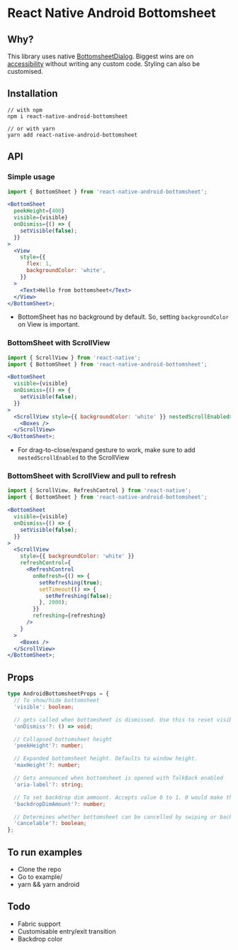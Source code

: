# React Native Android Bottomsheet

## Why?

This library uses native [BottomsheetDialog](https://developer.android.com/reference/com/google/android/material/bottomsheet/BottomSheetDialog). Biggest wins are on [accessibility](https://twitter.com/nishanbende/status/1576071962186899456) without writing any custom code. Styling can also be customised.

## Installation

```
// with npm
npm i react-native-android-bottomsheet

// or with yarn
yarn add react-native-android-bottomsheet
```

## API

### Simple usage

```jsx
import { BottomSheet } from 'react-native-android-bottomsheet';

<BottomSheet
  peekHeight={400}
  visible={visible}
  onDismiss={() => {
    setVisible(false);
  }}
>
  <View
    style={{
      flex: 1,
      backgroundColor: 'white',
    }}
  >
    <Text>Hello from bottomsheet</Text>
  </View>
</BottomSheet>;
```

- BottomSheet has no background by default. So, setting `backgroundColor` on View is important.

### BottomSheet with ScrollView

```jsx
import { ScrollView } from 'react-native';
import { BottomSheet } from 'react-native-android-bottomsheet';

<BottomSheet
  visible={visible}
  onDismiss={() => {
    setVisible(false);
  }}
>
  <ScrollView style={{ backgroundColor: 'white' }} nestedScrollEnabled>
    <Boxes />
  </ScrollView>
</BottomSheet>;
```

- For drag-to-close/expand gesture to work, make sure to add `nestedScrollEnabled` to the ScrollView

### BottomSheet with ScrollView and pull to refresh

```jsx
import { ScrollView, RefreshControl } from 'react-native';
import { BottomSheet } from 'react-native-android-bottomsheet';

<BottomSheet
  visible={visible}
  onDismiss={() => {
    setVisible(false);
  }}
>
  <ScrollView
    style={{ backgroundColor: 'white' }}
    refreshControl={
      <RefreshControl
        onRefresh={() => {
          setRefreshing(true);
          setTimeout(() => {
            setRefreshing(false);
          }, 2000);
        }}
        refreshing={refreshing}
      />
    }
  >
    <Boxes />
  </ScrollView>
</BottomSheet>;
```

## Props

```ts
type AndroidBottomsheetProps = {
  // To show/hide bottomsheet
  'visible': boolean;

  // gets called when bottomsheet is dismissed. Use this to reset visible state
  'onDismiss'?: () => void;

  // Collapsed bottomsheet height
  'peekHeight'?: number;

  // Expanded bottomsheet height. Defaults to window height.
  'maxHeight'?: number;

  // Gets announced when bottomsheet is opened with TalkBack enabled
  'aria-label'?: string;

  // To set backdrop dim ammount. Accepts value 0 to 1. 0 would make the backdrop transparent.
  'backdropDimAmount'?: number;

  // Determines whether bottomsheet can be cancelled by swiping or back button
  'cancelable'?: boolean;
};
```

## To run examples

- Clone the repo
- Go to example/
- yarn && yarn android


## Todo

- Fabric support
- Customisable entry/exit transition
- Backdrop color

